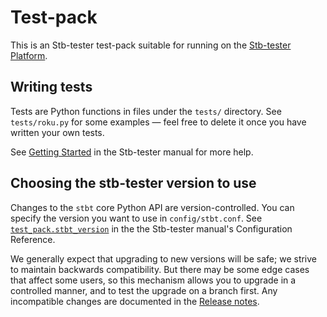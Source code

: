 Test-pack
=========

This is an Stb-tester test-pack suitable for running on the
[Stb-tester Platform].

Writing tests
-------------

Tests are Python functions in files under the `tests/` directory. See
`tests/roku.py` for some examples — feel free to delete it once you have
written your own tests.

See [Getting Started] in the Stb-tester manual for more help.

Choosing the stb-tester version to use
--------------------------------------

Changes to the `stbt` core Python API are version-controlled. You can specify
the version you want to use in `config/stbt.conf`. See
[`test_pack.stbt_version`][stbt-conf] in the the Stb-tester manual's
Configuration Reference.

We generally expect that upgrading to new versions will be safe; we strive to
maintain backwards compatibility. But there may be some edge cases that affect
some users, so this mechanism allows you to upgrade in a controlled manner, and
to test the upgrade on a branch first. Any incompatible changes are documented
in the [Release notes].


[Stb-tester Platform]: https://stb-tester.com/solutions
[Getting Started]: https://stb-tester.com/manual/getting-started#writing-testcases
[stbt-conf]: https://stb-tester.com/manual/advanced-configuration#stbt-conf
[Release notes]: https://stb-tester.com/manual/python-api#release-notes
